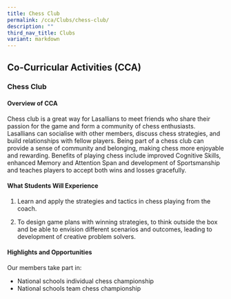 ```yaml
---
title: Chess Club
permalink: /cca/Clubs/chess-club/
description: ""
third_nav_title: Clubs
variant: markdown
---
```

## Co-Curricular&nbsp;Activities&nbsp;(CCA)

### Chess Club
#### Overview of CCA
Chess club is a great way for Lasallians to meet friends who share their passion for the game and form a community of chess enthusiasts. Lasallians can socialise with other members, discuss chess strategies, and build relationships with fellow players. Being part of a chess club can provide a sense of community and belonging, making chess more enjoyable and rewarding. Benefits of playing chess include improved Cognitive Skills, enhanced Memory and Attention Span and development of Sportsmanship and teaches players to accept both wins and losses gracefully.  

#### What Students Will Experience 
1. Learn and apply the strategies and tactics in chess playing from the coach.

2. To design game plans with winning strategies, to think outside the box and be able to envision different scenarios and outcomes, leading to development of creative problem solvers. 

#### Highlights and Opportunities 
Our members take part in:

- National schools individual chess championship
- National schools team chess championship

